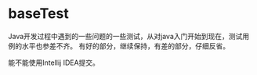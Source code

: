 baseTest
========

Java开发过程中遇到的一些问题的一些测试，从对java入门开始到现在，测试用例的水平也参差不齐。
有好的部分，继续保持，有差的部分，仔细反省。

能不能使用Intellij IDEA提交。
